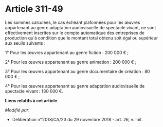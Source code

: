 # Article 311-49

Les sommes calculées, le cas échéant plafonnées pour les œuvres appartenant au genre adaptation audiovisuelle de spectacle
vivant, ne sont effectivement inscrites sur le compte automatique des entreprises de production qu'à condition que le montant
total obtenu soit égal ou supérieur aux seuils suivants :

1° Pour les œuvres appartenant au genre fiction : 200 000 € ;

2° Pour les œuvres appartenant au genre animation : 200 000 € ;

3° Pour les œuvres appartenant au genre documentaire de création : 80 000 € ;

4° Pour les œuvres appartenant au genre adaptation audiovisuelle de spectacle vivant : 130 000 €.

**Liens relatifs à cet article**

_Modifié par_:

  - Délibération n°2018/CA/23 du 29 novembre 2018 - art. 26, v. init.
